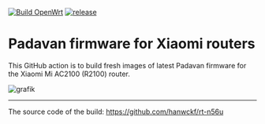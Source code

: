[![Build OpenWrt](https://github.com/minax007/XIAOMI-Padavan-firmware/actions/workflows/CI.yml/badge.svg)](https://github.com/minax007/XIAOMI-Padavan-firmware/actions/workflows/CI.yml)
[![release](https://img.shields.io/github/v/release/minax007/XIAOMI-Padavan-firmware.svg)](https://github.com/minax007/XIAOMI-Padavan-firmware/releases)

# Padavan firmware for Xiaomi routers

This GitHub action is to build fresh images of latest Padavan firmware for the Xiaomi Mi AC2100 (R2100) router. 

![grafik](https://user-images.githubusercontent.com/67478561/116359547-33a6ca80-a7ff-11eb-8158-67341a4f01b5.png)

__________________________________________________________________

The source code of the build: https://github.com/hanwckf/rt-n56u
